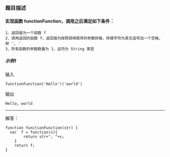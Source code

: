 ### 题目描述
#### 实现函数 functionFunction，调用之后满足如下条件：

    1、返回值为一个函数 f
    2、调用返回的函数 f，返回值为按照调用顺序的参数拼接，拼接字符为英文逗号加一个空格，即 ', '
    3、所有函数的参数数量为 1，且均为 String 类型
    
##### 示例1
输入

    functionFunction('Hello')('world')

输出

    Hello, world

- - - 

解答：

    function functionFunction(str) {
      var  f = function(s){
            return str+", "+s;
        }
        return f;
    }
